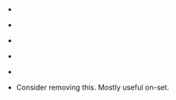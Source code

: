 * [](025A--Take02--.md)
* [](031A--Take05--.md)
* [](031C--Take02--.md)
* [](035B--Take04--.md)
* [](052A--Take03--.md)

* Consider removing this. Mostly useful on-set.